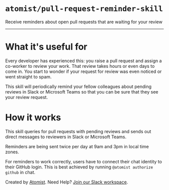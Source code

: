 # `atomist/pull-request-reminder-skill`

<!---atomist-skill-description:start--->

Receive reminders about open pull requests that are waiting for your review

<!---atomist-skill-description:end--->

---

<!---atomist-skill-readme:start--->

# What it's useful for

Every developer has experienced this: you raise a pull request and
assign a co-worker to review your work. That review takes hours or
even days to come in. You start to wonder if your request for
review was even noticed or went straight to spam.

This skill will periodically remind your fellow colleagues about
pending reviews in Slack or Microsoft Teams so that you can be
sure that they see your review request.

# How it works

This skill queries for pull requests with pending reviews and sends
out direct messages to reviewers in Slack or Microsoft Teams.

Reminders are being sent twice per day at 9am and 3pm in local
time zones.

For reminders to work correctly, users have to connect their
chat identity to their GitHub login. This is best achieved by
running `@atomist authorize github` in chat.

<!---atomist-skill-readme:end--->

Created by [Atomist][atomist].
Need Help? [Join our Slack workspace][slack].

[atomist]: https://atomist.com/ "Atomist - How Teams Deliver Software"
[slack]: https://join.atomist.com/ "Atomist Community Slack"
